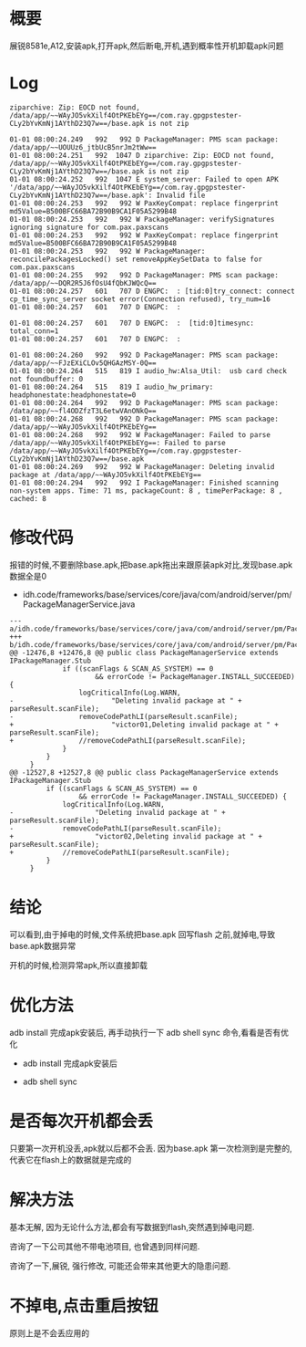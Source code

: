 # 概要

展锐8581e,A12,安装apk,打开apk,然后断电,开机,遇到概率性开机卸载apk问题

# Log

`ziparchive: Zip: EOCD not found, /data/app/~~WAyJO5vkXilf4OtPKEbEYg==/com.ray.gpgpstester-CLy2bYvKmNj1AYthD23Q7w==/base.apk is not zip`

```
01-01 08:00:24.249   992   992 D PackageManager: PMS scan package: /data/app/~~UOUUz6_jtbUcB5nrJm2tWw==
01-01 08:00:24.251   992  1047 D ziparchive: Zip: EOCD not found, /data/app/~~WAyJO5vkXilf4OtPKEbEYg==/com.ray.gpgpstester-CLy2bYvKmNj1AYthD23Q7w==/base.apk is not zip
01-01 08:00:24.252   992  1047 E system_server: Failed to open APK '/data/app/~~WAyJO5vkXilf4OtPKEbEYg==/com.ray.gpgpstester-CLy2bYvKmNj1AYthD23Q7w==/base.apk': Invalid file
01-01 08:00:24.253   992   992 W PaxKeyCompat: replace fingerprint md5Value=B500BFC66BA72B90B9CA1F05A5299B48
01-01 08:00:24.253   992   992 W PackageManager: verifySignatures ignoring signature for com.pax.paxscans
01-01 08:00:24.253   992   992 W PaxKeyCompat: replace fingerprint md5Value=B500BFC66BA72B90B9CA1F05A5299B48
01-01 08:00:24.253   992   992 W PackageManager: reconcilePackagesLocked() set removeAppKeySetData to false for com.pax.paxscans
01-01 08:00:24.255   992   992 D PackageManager: PMS scan package: /data/app/~~DQR2R5J6fOsU4fQbKJWQcQ==
01-01 08:00:24.257   601   707 D ENGPC:  : [tid:0]try_connect: connect cp_time_sync_server socket error(Connection refused), try_num=16
01-01 08:00:24.257   601   707 D ENGPC:  : 

01-01 08:00:24.257   601   707 D ENGPC:  :  [tid:0]timesync: total_conn=1
01-01 08:00:24.257   601   707 D ENGPC:  : 

01-01 08:00:24.260   992   992 D PackageManager: PMS scan package: /data/app/~~FJzEXiCLOv5QHGAzMSY-0Q==
01-01 08:00:24.264   515   819 I audio_hw:Alsa_Util:  usb card check not foundbuffer: 0
01-01 08:00:24.264   515   819 I audio_hw_primary: headphonestate:headphonestate=0
01-01 08:00:24.264   992   992 D PackageManager: PMS scan package: /data/app/~~fl4ODZfzT3L6etwVAnONkQ==
01-01 08:00:24.268   992   992 D PackageManager: PMS scan package: /data/app/~~WAyJO5vkXilf4OtPKEbEYg==
01-01 08:00:24.268   992   992 W PackageManager: Failed to parse /data/app/~~WAyJO5vkXilf4OtPKEbEYg==: Failed to parse /data/app/~~WAyJO5vkXilf4OtPKEbEYg==/com.ray.gpgpstester-CLy2bYvKmNj1AYthD23Q7w==/base.apk
01-01 08:00:24.269   992   992 W PackageManager: Deleting invalid package at /data/app/~~WAyJO5vkXilf4OtPKEbEYg==
01-01 08:00:24.294   992   992 I PackageManager: Finished scanning non-system apps. Time: 71 ms, packageCount: 8 , timePerPackage: 8 , cached: 8
```

# 修改代码

报错的时候,不要删除base.apk,把base.apk拖出来跟原装apk对比,发现base.apk数据全是0

* idh.code/frameworks/base/services/core/java/com/android/server/pm/PackageManagerService.java

```
--- a/idh.code/frameworks/base/services/core/java/com/android/server/pm/PackageManagerService.java
+++ b/idh.code/frameworks/base/services/core/java/com/android/server/pm/PackageManagerService.java
@@ -12476,8 +12476,8 @@ public class PackageManagerService extends IPackageManager.Stub
             if ((scanFlags & SCAN_AS_SYSTEM) == 0
                     && errorCode != PackageManager.INSTALL_SUCCEEDED) {
                 logCriticalInfo(Log.WARN,
-                        "Deleting invalid package at " + parseResult.scanFile);
-                removeCodePathLI(parseResult.scanFile);
+                        "victor01,Deleting invalid package at " + parseResult.scanFile);
+                //removeCodePathLI(parseResult.scanFile);
             }
         }
     }
@@ -12527,8 +12527,8 @@ public class PackageManagerService extends IPackageManager.Stub
         if ((scanFlags & SCAN_AS_SYSTEM) == 0
                 && errorCode != PackageManager.INSTALL_SUCCEEDED) {
             logCriticalInfo(Log.WARN,
-                    "Deleting invalid package at " + parseResult.scanFile);
-            removeCodePathLI(parseResult.scanFile);
+                    "victor02,Deleting invalid package at " + parseResult.scanFile);
+            //removeCodePathLI(parseResult.scanFile);
         }
     }
```

# 结论

可以看到,由于掉电的时候,文件系统把base.apk 回写flash 之前,就掉电,导致base.apk数据异常

开机的时候,检测异常apk,所以直接卸载

# 优化方法

adb install 完成apk安装后, 再手动执行一下 adb shell sync 命令,看看是否有优化

* adb install 完成apk安装后

* adb shell sync


# 是否每次开机都会丢

只要第一次开机没丢,apk就以后都不会丢. 因为base.apk 第一次检测到是完整的,代表它在flash上的数据就是完成的

# 解决方法

基本无解, 因为无论什么方法,都会有写数据到flash,突然遇到掉电问题.

咨询了一下公司其他不带电池项目, 也曾遇到同样问题.

咨询了一下,展锐, 强行修改, 可能还会带来其他更大的隐患问题.

# 不掉电,点击重启按钮

原则上是不会丢应用的